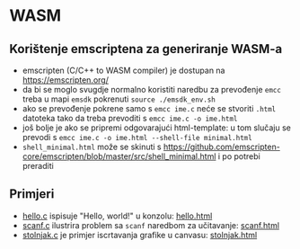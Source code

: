 # WASM

## Korištenje emscriptena za generiranje WASM-a

- emscripten (C/C++ to WASM compiler) je dostupan na https://emscripten.org/
- da bi se moglo svugdje normalno koristiti naredbu za prevođenje `emcc` treba u mapi `emsdk` pokrenuti `source ./emsdk_env.sh`
- ako se prevođenje pokrene samo s `emcc ime.c` neće se stvoriti `.html` datoteka tako da treba prevoditi s `emcc ime.c -o ime.html`
- još bolje je ako se pripremi odgovarajući html-template: u tom slučaju se prevodi s `emcc ime.c -o ime.html --shell-file minimal.html`
- `shell_minimal.html` može se skinuti s https://github.com/emscripten-core/emscripten/blob/master/src/shell_minimal.html i po potrebi preraditi

## Primjeri

- [hello.c](./hello/hello.c) ispisuje "Hello, world!" u konzolu: [hello.html](https://ihip.github.io/WASM/hello/hello.html)
- [scanf.c](./scanf/scanf.c) ilustrira problem sa `scanf` naredbom za učitavanje: [scanf.html](https://ihip.github.io/WASM/scanf/scanf.html)
- [stolnjak.c](./stolnjak/stolnjak.c) je primjer iscrtavanja grafike u canvasu: [stolnjak.html](https://ihip.github.io/WASM/stolnjak/stolnjak.html)
